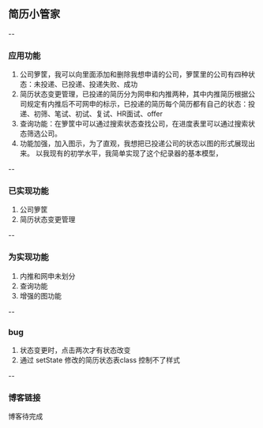 ## 简历小管家
--

###  应用功能
1. 公司箩筐，我可以向里面添加和删除我想申请的公司，箩筐里的公司有四种状态：未投递、已投递、投递失败、成功
2. 简历状态变更管理，已投递的简历分为网申和内推两种，其中内推简历根据公司规定有内推后不可网申的标示，已投递的简历每个简历都有自己的状态：投递、初筛、笔试、初试、复试、HR面试、offer
3. 查询功能：在箩筐中可以通过搜索状态查找公司，在进度表里可以通过搜索状态筛选公司。
4. 功能加强，加入图示，为了直观，我想把已投递公司的状态以图的形式展现出来。
以我现有的初学水平，我简单实现了这个纪录器的基本模型，

--
###  已实现功能
1. 公司箩筐
2. 简历状态变更管理

--
### 为实现功能
1. 内推和网申未划分
2. 查询功能
3. 增强的图功能

--
### bug
1. 状态变更时，点击两次才有状态改变
2. 通过 setState 修改的简历状态表class 控制不了样式

--
### 博客链接
博客待完成